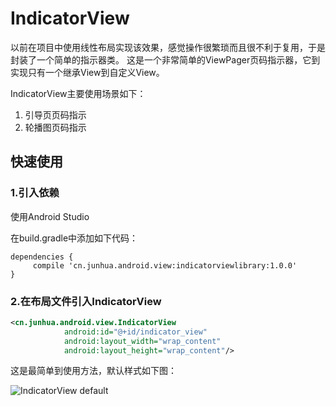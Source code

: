 # IndicatorView
以前在项目中使用线性布局实现该效果，感觉操作很繁琐而且很不利于复用，于是封装了一个简单的指示器类。
这是一个非常简单的ViewPager页码指示器，它到实现只有一个继承View到自定义View。

IndicatorView主要使用场景如下：

1. 引导页页码指示
2. 轮播图页码指示



## 快速使用

### 1.引入依赖

使用Android Studio

在build.gradle中添加如下代码：
```
dependencies {
     compile 'cn.junhua.android.view:indicatorviewlibrary:1.0.0'
}
```


### 2.在布局文件引入IndicatorView

```xml
<cn.junhua.android.view.IndicatorView
            android:id="@+id/indicator_view"
            android:layout_width="wrap_content"
            android:layout_height="wrap_content"/>
```

这是最简单到使用方法，默认样式如下图：

![IndicatorView default](https://github.com/JunhuaLin/IndicatorView/tree/master/photo/indicatorview_default.png)

